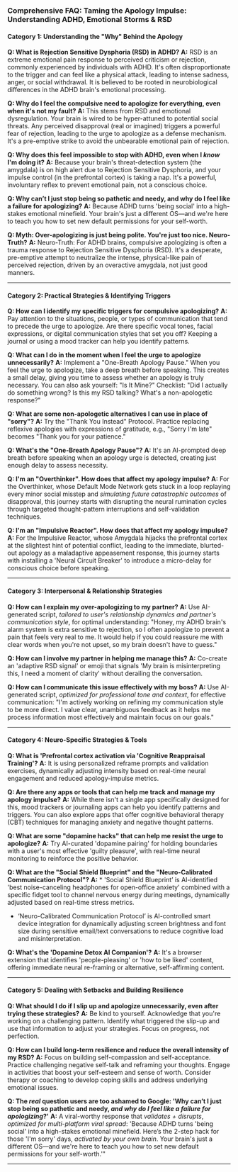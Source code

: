 ### **Comprehensive FAQ: Taming the Apology Impulse: Understanding ADHD, Emotional Storms & RSD**

#### **Category 1: Understanding the "Why" Behind the Apology**

**Q: What is Rejection Sensitive Dysphoria (RSD) in ADHD?**
**A:** RSD is an extreme emotional pain response to perceived criticism or rejection, commonly experienced by individuals with ADHD. It's often disproportionate to the trigger and can feel like a physical attack, leading to intense sadness, anger, or social withdrawal. It is believed to be rooted in neurobiological differences in the ADHD brain's emotional processing.

**Q: Why do I feel the compulsive need to apologize for everything, even when it's not my fault?**
**A:** This stems from RSD and emotional dysregulation. Your brain is wired to be hyper-attuned to potential social threats. Any perceived disapproval (real or imagined) triggers a powerful fear of rejection, leading to the urge to apologize as a defense mechanism. It's a pre-emptive strike to avoid the unbearable emotional pain of rejection.

**Q: Why does this feel impossible to stop with ADHD, even when I *know* I'm doing it?**
**A:** Because your brain's threat-detection system (the amygdala) is on high alert due to Rejection Sensitive Dysphoria, and your impulse control (in the prefrontal cortex) is taking a nap. It's a powerful, involuntary reflex to prevent emotional pain, not a conscious choice.

**Q: Why can’t I just stop being so pathetic and needy, and why do I feel like a failure for apologizing?**
**A:** Because ADHD turns 'being social' into a high-stakes emotional minefield. Your brain's just a different OS—and we're here to teach you how to set new default permissions for your self-worth.

**Q: Myth: Over-apologizing is just being polite. You're just too nice. Neuro-Truth?**
**A:** Neuro-Truth: For ADHD brains, compulsive apologizing is often a trauma response to Rejection Sensitive Dysphoria (RSD). It's a desperate, pre-emptive attempt to neutralize the intense, physical-like pain of perceived rejection, driven by an overactive amygdala, not just good manners.

---
#### **Category 2: Practical Strategies & Identifying Triggers**

**Q: How can I identify my specific triggers for compulsive apologizing?**
**A:** Pay attention to the situations, people, or types of communication that tend to precede the urge to apologize. Are there specific vocal tones, facial expressions, or digital communication styles that set you off? Keeping a journal or using a mood tracker can help you identify patterns.

**Q: What can I do in the moment when I feel the urge to apologize unnecessarily?**
**A:** Implement a "One-Breath Apology Pause." When you feel the urge to apologize, take a deep breath before speaking. This creates a small delay, giving you time to assess whether an apology is truly necessary. You can also ask yourself: "Is It Mine?" Checklist: "Did I actually do something wrong? Is this my RSD talking? What's a non-apologetic response?"

**Q: What are some non-apologetic alternatives I can use in place of "sorry"?**
**A:** Try the "Thank You Instead" Protocol. Practice replacing reflexive apologies with expressions of gratitude, e.g., "Sorry I'm late" becomes "Thank you for your patience."

**Q: What's the "One-Breath Apology Pause"?**
**A:** It's an AI-prompted deep breath before speaking when an apology urge is detected, creating just enough delay to assess necessity.

**Q: I'm an "Overthinker". How does that affect my apology impulse?**
**A:** For the Overthinker, whose Default Mode Network gets stuck in a loop replaying every minor social misstep and *simulating future catastrophic outcomes* of disapproval, this journey starts with disrupting the neural rumination cycles through targeted thought-pattern interruptions and self-validation techniques.

**Q: I'm an "Impulsive Reactor". How does that affect my apology impulse?**
**A:** For the Impulsive Reactor, whose Amygdala hijacks the prefrontal cortex at the slightest hint of potential conflict, leading to the immediate, blurted-out apology as a maladaptive appeasement response, this journey starts with installing a 'Neural Circuit Breaker' to introduce a micro-delay for conscious choice before speaking.

---
#### **Category 3: Interpersonal & Relationship Strategies**

**Q: How can I explain my over-apologizing to my partner?**
**A:** Use AI-generated script, *tailored to user's relationship dynamics and partner's communication style*, for optimal understanding: "Honey, my ADHD brain's alarm system is extra sensitive to rejection, so I often apologize to prevent a pain that feels very real to me. It would help if you could reassure me with clear words when you're not upset, so my brain doesn't have to guess."

**Q: How can I involve my partner in helping me manage this?**
**A:** Co-create an 'adaptive RSD signal' or emoji that signals 'My brain is misinterpreting this, I need a moment of clarity' without derailing the conversation.

**Q: How can I communicate this issue effectively with my boss?**
**A:** Use AI-generated script, *optimized for professional tone and context*, for effective communication: "I'm actively working on refining my communication style to be more direct. I value clear, unambiguous feedback as it helps me process information most effectively and maintain focus on our goals."

---
#### **Category 4: Neuro-Specific Strategies & Tools**

**Q: What is 'Prefrontal cortex activation via 'Cognitive Reappraisal Training'?**
**A:** It is using personalized reframe prompts and validation exercises, dynamically adjusting intensity based on real-time neural engagement and reduced apology-impulse metrics.

**Q: Are there any apps or tools that can help me track and manage my apology impulse?**
**A:** While there isn't a single app specifically designed for this, mood trackers or journaling apps can help you identify patterns and triggers. You can also explore apps that offer cognitive behavioral therapy (CBT) techniques for managing anxiety and negative thought patterns.

**Q: What are some "dopamine hacks" that can help me resist the urge to apologize?**
**A:** Try AI-curated 'dopamine pairing' for holding boundaries with a user's most effective 'guilty pleasure', with real-time neural monitoring to reinforce the positive behavior.

**Q: What are the "Social Shield Blueprint" and the "Neuro-Calibrated Communication Protocol"?**
**A:** * 'Social Shield Blueprint’ is AI-identified 'best noise-canceling headphones for open-office anxiety' combined with a specific fidget tool to channel nervous energy during meetings, dynamically adjusted based on real-time stress metrics.
*  ‘Neuro-Calibrated Communication Protocol’ is AI-controlled smart device integration for dynamically adjusting screen brightness and font size during sensitive email/text conversations to reduce cognitive load and misinterpretation.

**Q: What's the 'Dopamine Detox AI Companion'?**
**A:** It's a browser extension that identifies 'people-pleasing' or 'how to be liked' content, offering immediate neural re-framing or alternative, self-affirming content.

---

#### **Category 5: Dealing with Setbacks and Building Resilience**

**Q: What should I do if I slip up and apologize unnecessarily, even after trying these strategies?**
**A:** Be kind to yourself. Acknowledge that you're working on a challenging pattern. Identify what triggered the slip-up and use that information to adjust your strategies. Focus on progress, not perfection.

**Q: How can I build long-term resilience and reduce the overall intensity of my RSD?**
**A:** Focus on building self-compassion and self-acceptance. Practice challenging negative self-talk and reframing your thoughts. Engage in activities that boost your self-esteem and sense of worth. Consider therapy or coaching to develop coping skills and address underlying emotional issues.

**Q: The *real* question users are too ashamed to Google: 'Why can’t I just stop being so pathetic and needy, *and why do I feel like a failure for apologizing*?'**
**A:** A viral-worthy response that *validates + disrupts*, *optimized for multi-platform viral spread*: 'Because ADHD turns 'being social' into a high-stakes emotional minefield. Here’s the 2-step hack for those 'I'm sorry' days, *activated by your own brain*. Your brain's just a different OS—and we're here to teach you how to set new default permissions for your self-worth.'"

---
